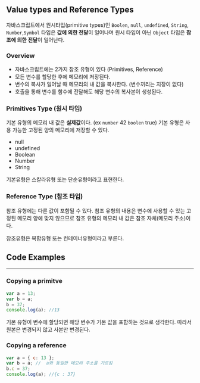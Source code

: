 ## Value types and Reference Types

자바스크립트에서 원시타입(primitive types)인 `Boolen`, `null`, `undefined`, `String`, `Number`,`Symbol` 타입은 **값에 의한 전달**이 일어나며 원시 타입이 아닌 `Object` 타입은 **참조에 의한 전달**이 일어난다.

### Overview

- 자바스크립트에는 2가지 참조 유형이 있다 (Primitives, Reference)
- 모든 변수를 할당한 후에 메모리에 저장된다.
- 변수의 복사가 일어날 때 메모리의 내 값을 복사한다. (변수끼리는 지장이 없다)
- 호출을 통해 변수를 함수에 전달해도 해당 변수의 복사본이 생성된다.

### Primitives Type (원시 타입)

기본 유형의 메모리 내 값은 **실제값**이다. (ex `number` 42 `boolen` true) 기본 유형은 사용 가능한 고정된 양의 메모리에 저장할 수 있다.

- null
- undefined
- Boolean
- Number
- String

기본유형은 스칼라유형 또는 단순유형이라고 표현한다.

### Reference Type (참조 타입)

참조 유형에는 다른 값이 포함될 수 있다. 참조 유형의 내용은 변수에 사용할 수 있는 고정된 메모리 양에 맞지 않으므로 참조 유형의 메모리 내 값은 참조 자체(메모리 주소)이다.

참조유형은 복합유형 또는 컨테이너유형이라고 부른다.

## Code Examples

<hr>

### Copying a primitve

```js
var a = 13;
var b = a;
b = 37;
console.log(a); //13
```

기본 유형이 변수에 할당되면 해당 변수가 기본 값을 포함하는 것으로 생각한다. 따라서 원본은 변경되지 않고 사본만 변경된다.

### Copying a reference

```js
var a = { c: 13 };
var b = a; //  a와 동일한 메모리 주소를 가르킴
b.c = 37;
console.log(a); //{c : 37}
```
